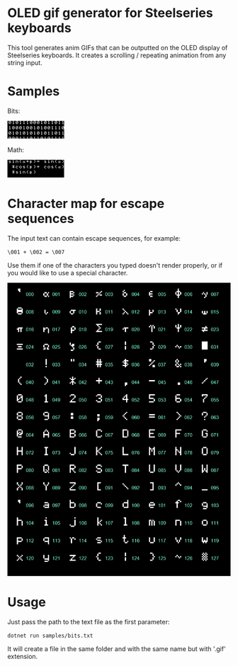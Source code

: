 OLED gif generator for Steelseries keyboards
============================================

This tool generates anim GIFs that can be outputted on the OLED display
of Steelseries keyboards. It creates a scrolling / repeating animation
from any string input.

# Samples

Bits:

![Bits](samples/bits.gif)

Math:

![Bits](samples/math.gif)

# Character map for escape sequences

The input text can contain escape sequences, for example:

    \001 + \002 = \007

Use them if one of the characters you typed doesn't render properly, or if you would like to use a special character.

![Character map](doc/chart.png)

# Usage

Just pass the path to the text file as the first parameter:

    dotnet run samples/bits.txt

It will create a file in the same folder and with the same name but with '.gif' extension.
